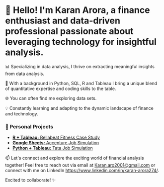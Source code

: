 # 👋 Hello! I'm Karan Arora, a finance enthusiast and data-driven professional passionate about leveraging technology for insightful analysis.

📊 Specializing in data analysis, I thrive on extracting meaningful insights from data analysis.

💼 With a background in Python, SQL, R and Tableau I bring a unique blend of quantitative expertise and coding skills to the table.

🌐 You can often find me exploring data sets.

💡 Constantly learning and adapting to the dynamic landscape of finance and technology.

### 🌟 Personal Projects
- [**R + Tableau:** Bellabeat Fitness Case Study](https://github.com/Karanarora274/Bellebeat-Fitness)
- [**Google Sheets:** Accenture Job Simulation](https://github.com/Karanarora274/Accenture-Data-Analysis-and-Visualisation)
- [**Python + Tableau:** Tata Job Simulation](https://github.com/Karanarora274/Tata-Data-Analysis-and-Visualisation)

📫 Let's connect and explore the exciting world of financial analysis together! Feel free to reach out via email at Karan.aro2001@gmail.com or connect with me on LinkedIn https://www.linkedin.com/in/karan-arora274/.

Excited to collaborate! ✨


